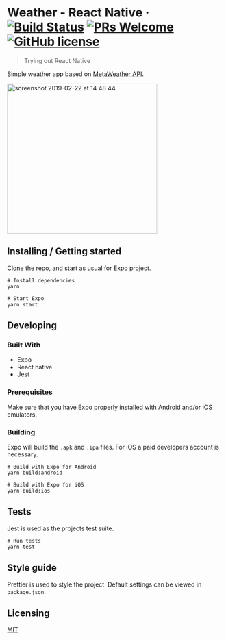 # Weather - React Native &middot; [![Build Status](https://travis-ci.com/azdanov/weather-react-native.svg?branch=master)](https://travis-ci.com/azdanov/weather-react-native) [![PRs Welcome](https://img.shields.io/badge/PRs-welcome-brightgreen.svg)](http://makeapullrequest.com) [![GitHub license](https://img.shields.io/badge/license-MIT-blue.svg)](https://github.com/azdanov/weather-react-native/blob/master/LICENSE)

> Trying out React Native

Simple weather app based on [MetaWeather API](https://www.metaweather.com).

<img width="350" alt="screenshot 2019-02-22 at 14 48 44" src="https://user-images.githubusercontent.com/6123841/53243611-2b97f100-36b1-11e9-92fa-0aad125ae203.png">


## Installing / Getting started

Clone the repo, and start as usual for Expo project.

```shell
# Install dependencies
yarn

# Start Expo
yarn start
```

## Developing

### Built With

- Expo
- React native
- Jest

### Prerequisites

Make sure that you have Expo properly installed with Android and/or iOS emulators.

### Building

Expo will build the `.apk` and `.ipa` files. For iOS a paid developers account is necessary.

```shell
# Build with Expo for Android
yarn build:android

# Build with Expo for iOS
yarn build:ios
```

## Tests

Jest is used as the projects test suite.

```shell
# Run tests
yarn test
```

## Style guide

Prettier is used to style the project. Default settings can be viewed in `package.json`.

## Licensing

[MIT](./LICENSE)

